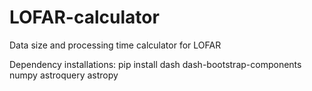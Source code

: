 # LOFAR-calculator
Data size and processing time calculator for LOFAR

Dependency installations:
pip install dash dash-bootstrap-components numpy astroquery astropy
